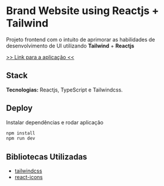 # Brand Website using Reactjs + Tailwind

Projeto frontend com o intuito de aprimorar as habilidades de desenvolvimento de UI utilizando **Tailwind** + **Reactjs**

[>> Link para a aplicação <<](brand-website-reactjs-tailwind.netlify.app)

## Stack

**Tecnologias:** Reactjs, TypeScript e Tailwindcss.

## Deploy

Instalar dependências e rodar aplicação

```bash
npm install
npm run dev
```

## Bibliotecas Utilizadas

- [tailwindcss](https://tailwindcss.com/)
- [react-icons](https://react-icons.github.io/react-icons/)
